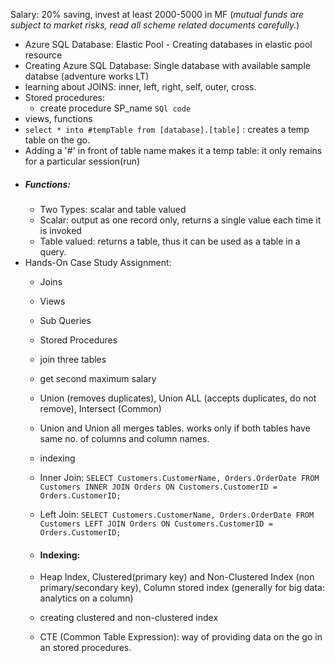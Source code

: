 
Salary: 20% saving, invest at least 2000-5000 in MF (*mutual funds are subject to market risks, read all scheme related documents carefully.*)

- Azure SQL Database: Elastic Pool - Creating databases in elastic pool resource
- Creating Azure SQL Database: Single database with available sample databse (adventure works LT)
- learning about JOINS: inner, left, right, self, outer, cross.
- Stored procedures:
	- create procedure SP_name
	  ` SQl code `
- views, functions
- `select * into #tempTable from [database].[table]` : creates a temp table on the go.
- Adding a '#' in front of table name makes it a temp table: it only remains for a particular session(run)
- ##### Functions: 
	- Two Types: scalar and table valued
	- Scalar: output as one record only, returns a single value each time it is invoked
	- Table valued: returns a table, thus it can be used as a table in a query.
- Hands-On Case Study Assignment:
	- Joins
	- Views
	- Sub Queries
	- Stored Procedures
	- join three tables
	- get second maximum salary
	- Union (removes duplicates), Union ALL (accepts duplicates, do not remove), Intersect (Common)
	- Union and Union all merges tables. works only if both tables have same no. of columns and column names.
	- indexing
	- Inner Join:
	`SELECT Customers.CustomerName, Orders.OrderDate FROM Customers INNER JOIN Orders ON Customers.CustomerID = Orders.CustomerID;`
	- Left Join:
	`SELECT Customers.CustomerName, Orders.OrderDate FROM Customers LEFT JOIN Orders ON Customers.CustomerID = Orders.CustomerID;`


	- #### Indexing:
	- Heap Index, Clustered(primary key) and Non-Clustered Index (non primary/secondary key), Column stored index (generally for big data: analytics on a column)
	- creating clustered and non-clustered index

	- CTE (Common Table Expression): way of providing data on the go in an stored procedures.